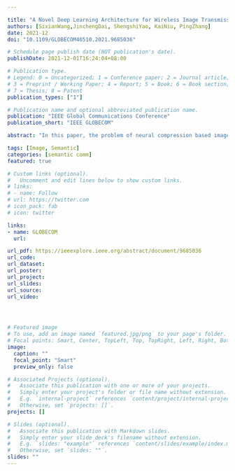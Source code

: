 ```yaml
---

title: "A Novel Deep Learning Architecture for Wireless Image Transmission"
authors: [SixianWang,JinchengDai, ShengshiYao, KaiNiu, PingZhang]
date: 2021-12
doi: "10.1109/GLOBECOM46510.2021.9685036"

# Schedule page publish date (NOT publication's date).
publishDate: 2021-12-01T16:24:04+08:00

# Publication type.
# Legend: 0 = Uncategorized; 1 = Conference paper; 2 = Journal article;
# 3 = Preprint / Working Paper; 4 = Report; 5 = Book; 6 = Book section;
# 7 = Thesis; 8 = Patent
publication_types: ["1"]

# Publication name and optional abbreviated publication name.
publication: "IEEE Global Communications Conference"
publication_short: "IEEE GLOBECOM"

abstract: "In this paper, the problem of neural compression based image transmission over wireless channels is studied. Since all procedures are considered over wireless links, the quality of training is affected by wireless factors such as packet errors. In the considered model, compressed data given by the neural source encoder (NSE) are fed into an error-control channel encoder and modulated as discrete symbols sent over a memoryless channel. In the receiving end, the channel decoder and the neural source decoder (NSD) forms an iterative structure to reconstruct the original image. Since all neural compressed data are transmitted over wireless channels, the training of NSD is affected by wireless channel factors such as residual bit errors given by the channel decoder. Meanwhile, during outer-loop iterations, the NSD needs to match the variant of information reliability output by the channel decoder so as to build a global optimal receiver. To this end, a refiner neural network is first attached after the NSD to adjust its output as the format of a priori information sent into the channel decoder. Then, the extrinsic information transfer (EXIT) functions of channel decoder and NSD are derived. At each iteration, the reliability of messages sent into the NSD is explicitly predicted by using the EXIT chart. By this means, the NSD can be trained in a residual bit error aware manner, and we realize a joint learning and iterative decoding framework to ensure the quality of neural image transmission over realistic wireless channels. "

tags: [Image, Semantic]
categories: [semantic comm]
featured: true

# Custom links (optional).
#   Uncomment and edit lines below to show custom links.
# links:
# - name: Follow
# url: https://twitter.com
# icon_pack: fab
# icon: twitter

links:
- name: GLOBECOM
  url: 

url_pdf: https://ieeexplore.ieee.org/abstract/document/9685036
url_code: 
url_dataset:
url_poster:
url_project: 
url_slides:
url_source: 
url_video:




# Featured image
# To use, add an image named `featured.jpg/png` to your page's folder. 
# Focal points: Smart, Center, TopLeft, Top, TopRight, Left, Right, BottomLeft, Bottom, BottomRight.
image:
  caption: ""
  focal_point: "Smart"
  preview_only: false

# Associated Projects (optional).
#   Associate this publication with one or more of your projects.
#   Simply enter your project's folder or file name without extension.
#   E.g. `internal-project` references `content/project/internal-project/index.md`.
#   Otherwise, set `projects: []`.
projects: []

# Slides (optional).
#   Associate this publication with Markdown slides.
#   Simply enter your slide deck's filename without extension.
#   E.g. `slides: "example"` references `content/slides/example/index.md`.
#   Otherwise, set `slides: ""`.
slides: ""
---
```

